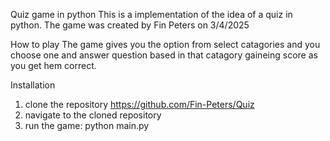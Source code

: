 Quiz game in python
This is a implementation of the idea of a quiz in python. The game was created by Fin Peters on 3/4/2025

How to play
The game gives you the option from select catagories and you choose one and answer question based in that catagory gaineing score as you get hem correct.

Installation
1. clone the repository https://github.com/Fin-Peters/Quiz
2. navigate to the cloned repository
3. run the game: python main.py
